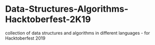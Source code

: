 # Data-Structures-Algorithms-Hacktoberfest-2K19
collection of data structures and algorithms in different languages - for Hacktoberfest 2019
